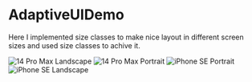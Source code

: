 # AdaptiveUIDemo

Here I implemented size classes to make nice layout in different screen sizes and used size classes to achive it.

![14 Pro Max Landscape](https://user-images.githubusercontent.com/52162983/205974083-9f4aab25-e2fd-48bf-8045-847384d784c3.png)
![14 Pro Max Portrait](https://user-images.githubusercontent.com/52162983/205974116-5b5d0021-ea7d-4997-85f7-d1bc7a4b56d4.png)
![iPhone SE Portrait](https://user-images.githubusercontent.com/52162983/205974130-d64864f7-fdd0-4228-abd6-0cb3dff1e207.png)
![iPhone SE Landscape](https://user-images.githubusercontent.com/52162983/205974138-90699fc1-f915-4408-b622-111bce5c4d66.png)
